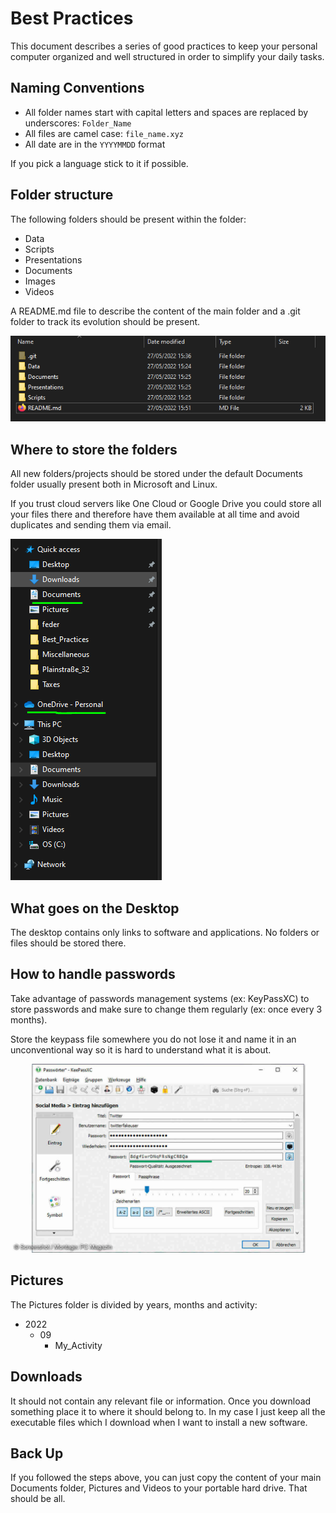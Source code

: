 # Best Practices
This document describes a series of good practices to keep your personal computer organized
and well structured in order to simplify your daily tasks.

## Naming Conventions
- All folder names start with capital letters and spaces are replaced by underscores: `Folder_Name`
- All files are camel case: `file_name.xyz`
- All date are in the `YYYYMMDD` format

If you pick a language stick to it if possible.

## Folder structure
The following folders should be present within the folder:
- Data
- Scripts
- Presentations
- Documents
- Images
- Videos

A README.md file to describe the content of the main folder and a .git folder to track its evolution
should be present.

![](./Images/folder_structure_01.PNG)

## Where to store the folders
All new folders/projects should be stored under the default Documents folder usually present both
in Microsoft and Linux.

If you trust cloud servers like One Cloud or Google Drive you could store all your files there
and therefore have them available at all time and avoid duplicates and sending them via email. 

![](./Images/where_to_store_the_folders_01.PNG)

## What goes on the Desktop
The desktop contains only links to software and applications. No folders or files should be stored
there.

## How to handle passwords
Take advantage of passwords management systems (ex: KeyPassXC) to store passwords and make sure to change
them regularly (ex: once every 3 months).

Store the keypass file somewhere you do not lose it and name it in an unconventional way so it is hard to understand what it is about.

![](./Images/passwords_01.jpg)

## Pictures
The Pictures folder is divided by years, months and activity:
- 2022
	- 09
		- My_Activity
		
## Downloads
It should not contain any relevant file or information. Once you download something place it to
where it should belong to. In my case I just keep all the executable files which I download
when I want to install a new software.

## Back Up
If you followed the steps above, you can just copy the content of your main Documents
folder, Pictures and Videos to your portable hard drive. That should be all.